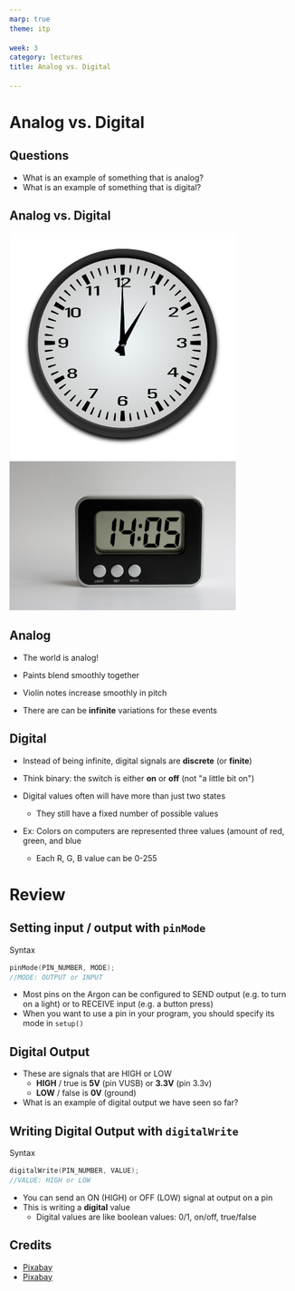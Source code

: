 ```yaml
---
marp: true
theme: itp

week: 3
category: lectures
title: Analog vs. Digital

---
```


<!-- headingDivider: 2 -->

# Analog vs. Digital

## Questions

* What is an example of something that is analog?
* What is an example of something that is digital?

## Analog vs. Digital
<img src="lecture_analog_vs_digital.assets/analog-clock-1295631_960_720-1565746786122.png" alt="analog clock" style="width:400px" /><img src="lecture_analog_vs_digital.assets/clock-997589_960_720.jpg" alt="digital clock" style="width:400px" />

## Analog

* The world is analog!

* Paints blend smoothly together

* Violin notes increase smoothly in pitch

* There are can be **infinite** variations for these events


## Digital

* Instead of being infinite, digital signals are **discrete** (or **finite**)

* Think binary: the switch is either **on** or **off** (not "a little bit on")

* Digital values often will have more than just two states
    - They still have a fixed number of possible values
* Ex: Colors on computers are represented three values (amount of red, green, and blue
    - Each R, G, B value can be 0-255

# Review

## Setting input / output with `pinMode` 

Syntax

```c++
pinMode(PIN_NUMBER, MODE);
//MODE: OUTPUT or INPUT
```

* Most pins on the Argon can be configured to SEND output (e.g. to turn on a light) or to RECEIVE input (e.g. a button press)
* When you want to use a pin in your program, you should specify its mode in `setup()`

## Digital Output

* These are signals that are HIGH or LOW
  - **HIGH** / true is **5V** (pin VUSB) or **3.3V** (pin 3.3v)
  - **LOW** / false is **0V** (ground)
* What is an example of digital output we have seen so far?

<!-- LED -->

## Writing Digital Output with `digitalWrite` 

Syntax

```c++
digitalWrite(PIN_NUMBER, VALUE);
//VALUE: HIGH or LOW
```

* You can send an ON (HIGH) or OFF (LOW) signal at output on a pin
* This is writing a **digital** value
  - Digital values are like boolean values: 0/1, on/off, true/false

## Credits

- [Pixabay](https://pixabay.com/photos/clock-alarm-clock-brick-clock-face-997589/)
- [Pixabay](https://pixabay.com/vectors/analog-clock-clock-time-1295631/)